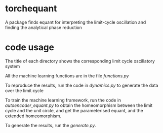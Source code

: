 # torchequant
A package finds equant for interpreting the limit-cycle oscillation and finding the analytical phase reduction

# code usage
The title of each directory shows the corresponding limit cycle oscillatory system 

All the machine learning functions are in the file *functions.py*

To reproduce the results, run the code in *dynamics.py* to generate the data over the limit cycle

To train the machine learning framework, run the code in *autoencoder_equant.py* to obtain the homeomorphism between the limit cycle and the unit circle,
and get the parameterised equant, and the extended homeomorphism.

To generate the results, run the *generate.py*.

